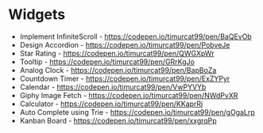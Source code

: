# Widgets

- Implement InfiniteScroll - https://codepen.io/timurcat99/pen/BaQEvOb
- Design Accordion - https://codepen.io/timurcat99/pen/PobveJe
- Star Rating - https://codepen.io/timurcat99/pen/QWGXpWr
- Tooltip - https://codepen.io/timurcat99/pen/GRrKgJo
- Analog Clock - https://codepen.io/timurcat99/pen/BapBoZa
- Countdown Timer - https://codepen.io/timurcat99/pen/ExZYPyr
- Calendar - https://codepen.io/timurcat99/pen/VwPYVYb
- Giphy Image Fetch - https://codepen.io/timurcat99/pen/NWdPvXR
- Calculator - https://codepen.io/timurcat99/pen/KKaprRj
- Auto Complete using Trie - https://codepen.io/timurcat99/pen/gOgaLrp
- Kanban Board - https://codepen.io/timurcat99/pen/xxgrqPp

